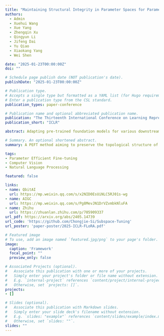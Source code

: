 ```yaml
---
title: "Maintaining Structural Integrity in Parameter Spaces for Parameter Efficient Fine-Tuning"
authors:
  - Admin
  - Xuehui Wang
  - Xue Yang
  - Zhengqin Xu
  - Qingyun Li
  - Jifeng Dai
  - Yu Qiao
  - Xiaokang Yang
  - Wei Shen

date: "2025-01-23T00:00:00Z"
doi: ""

# Schedule page publish date (NOT publication's date).
publishDate: "2025-01-23T00:00:00Z"

# Publication type.
# Accepts a single type but formatted as a YAML list (for Hugo requirements).
# Enter a publication type from the CSL standard.
publication_types: paper-conference

# Publication name and optional abbreviated publication name.
publication: "The Thirteenth International Conference on Learning Representations"
publication_short: "ICLR"

abstract: Adapting pre-trained foundation models for various downstream tasks has been prevalent in artificial intelligence. Due to the vast number of tasks and high costs, adjusting all parameters becomes unfeasible. To mitigate this, several fine-tuning techniques have been developed to update the pre-trained model weights in a more resource-efficient manner, such as through low-rank adjustments. Yet, almost all of these methods focus on linear weights, neglecting the intricacies of parameter spaces in higher dimensions like 4D. Alternatively, some methods can be adapted for high-dimensional parameter space by compressing changes in the original space into two dimensions and then employing low-rank matrix adaptations. However, these approaches destructs the structural integrity of the involved high-dimensional spaces. To tackle the diversity of dimensional spaces across different foundation models and provide a more precise representation of the changes within these spaces, this paper introduces a generalized parameter-efficient fine-tuning framework, designed for various dimensional parameter space. Specifically, our method asserts that changes in each dimensional parameter space are based on a low-rank core space which maintains the consistent topological structure with the original space. It then models the changes through this core space alongside corresponding weights to reconstruct alterations in the original space. It effectively preserves the structural integrity of the change of original N-dimensional parameter space, meanwhile models it via low-rank tensor adaptation. Extensive experiments on computer vision, natural language processing and multi-modal tasks validate the effectiveness of our method.

# Summary. An optional shortened abstract.
summary: A PEFT method aiming to preserve the topological structure of N-dimensional parameter space while seeking low-rank representations.

tags:
- Parameter Efficient Fine-tuning
- Computer Vision
- Natural Language Processing

featured: false

links:
- name: QbitAI
  url: https://mp.weixin.qq.com/s/x2NID0EsUiNLC5RJ01s-wg
- name: AIGC
  url: https://mp.weixin.qq.com/s/Pg8MevJN1DrVZvmbkNluFA
- name: Zhihu
  url: https://zhuanlan.zhihu.com/p/705909337
url_pdf: https://arxiv.org/abs/2405.14739
url_code: 'https://github.com/Chongjie-Si/Subspace-Tuning'
url_poster: 'paper-poster/2025-ICLR-FLoRA.pdf'

# Featured image
# To use, add an image named `featured.jpg/png` to your page's folder. 
image:
  caption: 'Framework'
  focal_point: ""
  preview_only: false

# Associated Projects (optional).
#   Associate this publication with one or more of your projects.
#   Simply enter your project's folder or file name without extension.
#   E.g. `internal-project` references `content/project/internal-project/index.md`.
#   Otherwise, set `projects: []`.
projects:
- []

# Slides (optional).
#   Associate this publication with Markdown slides.
#   Simply enter your slide deck's filename without extension.
#   E.g. `slides: "example"` references `content/slides/example/index.md`.
#   Otherwise, set `slides: ""`.
slides: ""
---
```

